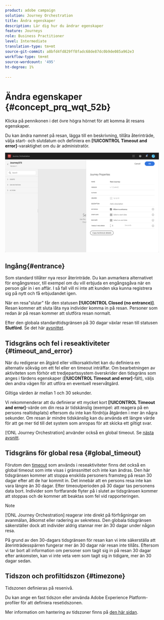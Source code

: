 ```yaml
---
product: adobe campaign
solution: Journey Orchestration
title: Ändra egenskaper
description: Lär dig hur du ändrar egenskaper
feature: Journeys
role: Business Practitioner
level: Intermediate
translation-type: tm+mt
source-git-commit: a8bfd4fd829ff8fadc68de87dc0b9de085a962e3
workflow-type: tm+mt
source-wordcount: '495'
ht-degree: 1%

---
```




# Ändra egenskaper {#concept_prq_wqt_52b}

Klicka på pennikonen i det övre högra hörnet för att komma åt resans egenskaper.

Du kan ändra namnet på resan, lägga till en beskrivning, tillåta återinträde, välja start- och slutdatum och definiera en **[!UICONTROL Timeout and error]**-varaktighet om du är administratör.

![](../assets/journey32.png)

## Ingång{#entrance}

Som standard tillåter nya resor återinträde. Du kan avmarkera alternativet för engångsresor, till exempel om du vill erbjuda en engångsgåva när en person går in i en affär. I så fall vill ni inte att kunden ska kunna registrera sig på nytt och få erbjudandet igen.

När en resa&quot;slutar&quot; får den statusen **[!UICONTROL Closed (no entrance)]**. Resan kommer att sluta låta nya individer komma in på resan. Personer som redan är på resan kommer att slutföra resan normalt.

Efter den globala standardtidsgränsen på 30 dagar växlar resan till statusen **Slutförd**. Se det här [avsnittet](#global_timeout).

## Tidsgräns och fel i reseaktiviteter {#timeout_and_error}

När du redigerar en åtgärd eller villkorsaktivitet kan du definiera en alternativ sökväg om ett fel eller en timeout inträffar. Om bearbetningen av aktiviteten som förhör ett tredjepartssystem överskrider den tidsgräns som anges i färdens egenskaper (**[!UICONTROL Timeout and  error]**-fält), väljs den andra vägen för att utföra en eventuell reservåtgärd.

Giltiga värden är mellan 1 och 30 sekunder.

Vi rekommenderar att du definierar ett mycket kort **[!UICONTROL Timeout and error]**-värde om din resa är tidskänslig (exempel: att reagera på en persons realtidsplats) eftersom du inte kan fördröja åtgärden i mer än några sekunder. Om resan är mindre tidskänslig kan du använda ett längre värde för att ge mer tid till det system som anropas för att skicka ett giltigt svar.

[!DNL Journey Orchestration] använder också en global timeout. Se [nästa avsnitt](#global_timeout).

## Tidsgräns för global resa {#global_timeout}

Förutom den [timeout](#timeout_and_error) som används i reseaktiviteter finns det också en global timeout som inte visas i gränssnittet och inte kan ändras. Den här tidsgränsen kommer att stoppa enskilda personers framsteg på resan 30 dagar efter att de har kommit in. Det innebär att en persons resa inte kan vara längre än 30 dagar. Efter timeoutperioden på 30 dagar tas personens data bort. Individer som fortfarande flyter på i slutet av tidsgränsen kommer att stoppas och de kommer att beaktas som fel vid rapporteringen.

>[!NOTE]
>
>[!DNL Journey Orchestration] reagerar inte direkt på förfrågningar om avanmälan, åtkomst eller radering av sekretess. Den globala tidsgränsen säkerställer dock att individer aldrig stannar mer än 30 dagar under någon resa.

På grund av den 30-dagars tidsgränsen för resan kan vi inte säkerställa att återinträdesspärren fungerar mer än 30 dagar när resan inte tillåts. Eftersom vi tar bort all information om personer som tagit sig in på resan 30 dagar efter ankomsten, kan vi inte veta vem som tagit sig in tidigare, mer än 30 dagar sedan.

## Tidszon och profiltidszon {#timezone}

Tidszonen definieras på resenivå.

Du kan ange en fast tidszon eller använda Adobe Experience Platform-profiler för att definiera resetidszonen.

Mer information om hantering av tidszoner finns på [den här sidan](../building-journeys/timezone-management.md).
